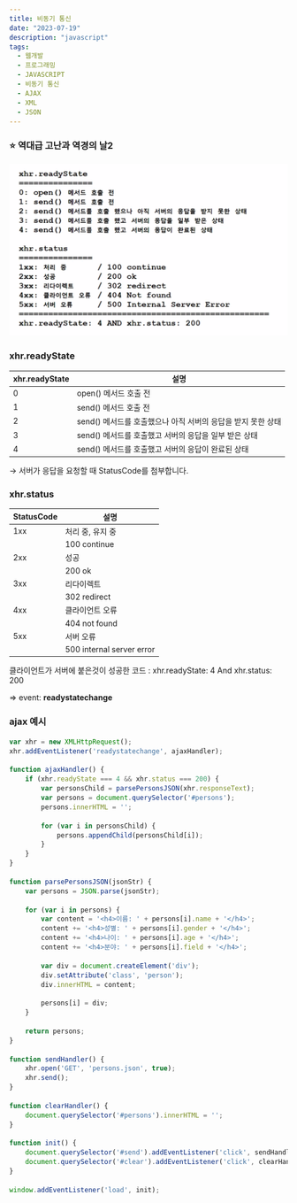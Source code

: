 ```yaml
---
title: 비동기 통신
date: "2023-07-19"
description: "javascript"
tags:
  - 웹개발
  - 프로그래밍
  - JAVASCRIPT
  - 비동기 통신
  - AJAX
  - XML
  - JSON
---
```


### ⭐️ 역대급 고난과 역경의 날2

![img_3.png](img_3.png)

### xhr.readyState

| xhr.readyState | 설명                                    |
|----------------|---------------------------------------|
| 0              | open() 메서드 호출 전                       |
| 1              | send() 메서드 호출 전                       |
| 2              | send() 메서드를 호출했으나 아직 서버의 응답을 받지 못한 상태 |
| 3              | send() 메서드를 호출했고 서버의 응답을 일부 받은 상태     |
| 4              | send() 메서드를 호출했고 서버의 응답이 완료된 상태       |

→ 서버가 응답을 요청할 때 StatusCode를 첨부합니다.

### xhr.status

| StatusCode | 설명                        |
|------------|---------------------------|
| 1xx        | 처리 중, 유지 중                |
|            | 100 continue              |
| 2xx        | 성공                        |
|            | 200 ok                    |
| 3xx        | 리다이렉트                     |
|            | 302 redirect              |
| 4xx        | 클라이언트 오류                  |
|            | 404 not found             |
| 5xx        | 서버 오류                     |
|            | 500 internal server error |

클라이언트가 서버에 붙은것이 성공한 코드 : xhr.readyState: 4 And xhr.status: 200

⇒ event: **readystatechange**

### ajax 예시

```jsx
var xhr = new XMLHttpRequest();
xhr.addEventListener('readystatechange', ajaxHandler);

function ajaxHandler() {
    if (xhr.readyState === 4 && xhr.status === 200) {
        var personsChild = parsePersonsJSON(xhr.responseText);
        var persons = document.querySelector('#persons');
        persons.innerHTML = '';

        for (var i in personsChild) {
            persons.appendChild(personsChild[i]);
        }
    }
}

function parsePersonsJSON(jsonStr) {
    var persons = JSON.parse(jsonStr);

    for (var i in persons) {
        var content = '<h4>이름: ' + persons[i].name + '</h4>';
        content += '<h4>성별: ' + persons[i].gender + '</h4>';
        content += '<h4>나이: ' + persons[i].age + '</h4>';
        content += '<h4>분야: ' + persons[i].field + '</h4>';

        var div = document.createElement('div');
        div.setAttribute('class', 'person');
        div.innerHTML = content;

        persons[i] = div;
    }

    return persons;
}

function sendHandler() {
    xhr.open('GET', 'persons.json', true);
    xhr.send();
}

function clearHandler() {
    document.querySelector('#persons').innerHTML = '';
}

function init() {
    document.querySelector('#send').addEventListener('click', sendHandler);
    document.querySelector('#clear').addEventListener('click', clearHandler);
}

window.addEventListener('load', init);
```